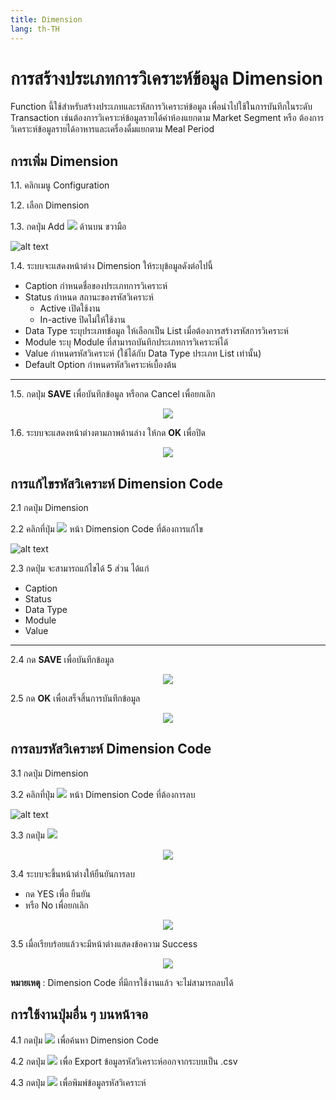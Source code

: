 ```yaml
---
title: Dimension
lang: th-TH
---
```


# การสร้างประเภทการวิเคราะห์ข้อมูล Dimension

Function นี้ใช้สำหรับสร้างประเภทและรหัสการวิเคราะห์ข้อมูล เพื่อนำไปใช้ในการบันทึกในระดับ Transaction เช่นต้องการวิเคราะห์ข้อมูลรายได้ค่าห้องแยกตาม Market Segment หรือ ต้องการวิเคราะห์ข้อมูลรายได้อาหารและเครื่องดื่มแยกตาม Meal Period

## การเพิ่ม Dimension

1.1. คลิกเมนู Configuration

1.2. เลือก Dimension

1.3. กดปุ่ม Add <img src="../public/add_icon.png" style="display: inline-block;" /> ด้านบน ขวามือ

![alt text](image-46.png)

1.4. ระบบจะแสดงหน้าต่าง Dimension ให้ระบุข้อมูลดังต่อไปนี้

- Caption กำหนดชื่อของประเภทการวิเคราะห์
- Status กำหนด สถานะของรหัสวิเคราะห์
  - Active เปิดใช้งาน
  - In-active ปิดไม่ให้ใช้งาน
- Data Type ระบุประเภทข้อมูล ให้เลือกเป็น List เมื่อต้องการสร้างรหัสการวิเคราะห์
- Module ระบุ Module ที่สามารถบันทึกประเภทการวิเคราะห์ได้
- Value กำหนดรหัสวิเคราะห์ (ใช้ได้กับ Data Type ประเภท List เท่านั้น)
- Default Option กำหนดรหัสวิเคราะห์เบื้องต้น

---

1.5. กดปุ่ม **<span class="btn">SAVE</span>** เพื่อบันทึกข้อมูล หรือกด Cancel เพื่อยกเลิก

<p align="center">
    <img src="./image-47.png"  />
</p>

1.6. ระบบจะแสดงหน้าต่างตามภาพด้านล่าง ให้กด **<span class="btn">OK</span>** เพื่อปิด

<p align="center">
    <img src="./image-18.png"  />
</p>

## การแก้ไขรหัสวิเคราะห์ Dimension Code

2.1 กดปุ่ม Dimension

2.2 คลิกที่ปุ่ม <img src="./visibility.png" style="display: inline-block;" /> หน้า Dimension Code ที่ต้องการแก้ไข

![alt text](image-48.png)

2.3 กดปุ่ม จะสามารถแก้ไขได้ 5 ส่วน ได้แก่

- Caption
- Status
- Data Type
- Module
- Value

---

2.4 กด **<span class="btn">SAVE</span>** เพื่อบันทึกข้อมูล

<p align="center">
    <img src="./image-49.png"  />
</p>

2.5 กด **<span class="btn">OK</span>** เพื่อเสร็จสิ้นการบันทึกข้อมูล

<p align="center">
    <img src="./image-18.png"  />
</p>

## การลบรหัสวิเคราะห์ Dimension Code

3.1 กดปุ่ม Dimension

3.2 คลิกที่ปุ่ม <img src="./visibility.png" style="display: inline-block;" /> หน้า Dimension Code ที่ต้องการลบ

![alt text](image-50.png)

3.3 กดปุ่ม <img src="../public/del_icon.png" style="display: inline-block;" />

<p align="center">
    <img src="./image-51.png"  />
</p>

3.4 ระบบจะขึ้นหน้าต่างให้ยืนยันการลบ

- กด YES เพื่อ ยืนยัน
- หรือ No เพื่อยกเลิก

<p align="center">
    <img src="./image-23.png"  />
</p>

3.5 เมื่อเรียบร้อยแล้วจะมีหน้าต่างแสดงข้อความ Success

<p align="center">
    <img src="./image-18.png"  />
</p>

**หมายเหตุ** : Dimension Code ที่มีการใช้งานแล้ว จะไม่สามารถลบได้

## การใช้งานปุ่มอื่น ๆ บนหน้าจอ

4.1 กดปุ่ม <img src="../public/search_icon.svg" style="display: inline-block;" /> เพื่อค้นหา Dimension Code

4.2 กดปุ่ม <img src="../public/cloud_download_icon.svg" style="display: inline-block;" /> เพื่อ Export ข้อมูลรหัสวิเคราะห์ออกจากระบบเป็น .csv

4.3 กดปุ่ม <img src="../public/print_icon.svg" style="display: inline-block;" /> เพื่อพิมพ์ข้อมูลรหัสวิเคราะห์
